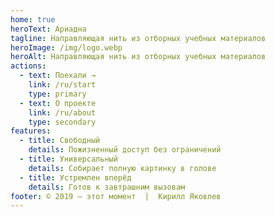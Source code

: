 ```yaml
---
home: true
heroText: Ариадна
tagline: Направляющая нить из отборных учебных материалов
heroImage: /img/logo.webp
heroAlt: Направляющая нить из отборных учебных материалов
actions:
  - text: Поехали →
    link: /ru/start
    type: primary
  - text: О проекте
    link: /ru/about
    type: secondary
features:
  - title: Свободный
    details: Пожизненный доступ без ограничений
  - title: Универсальный
    details: Собирает полную картинку в голове
  - title: Устремлен вперёд
    details: Готов к завтрашним вызовам
footer: © 2019 — этот момент  |  Кирилл Яковлев
---
```

